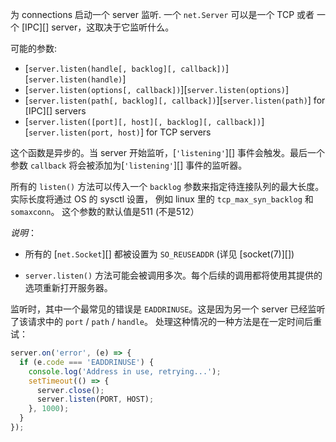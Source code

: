 
为 connections 启动一个 server 监听. 一个 `net.Server` 可以是一个 TCP 或者 
一个 [IPC][] server，这取决于它监听什么。

可能的参数:

* [`server.listen(handle[, backlog][, callback])`][`server.listen(handle)`]
* [`server.listen(options[, callback])`][`server.listen(options)`]
* [`server.listen(path[, backlog][, callback])`][`server.listen(path)`]
  for [IPC][] servers
* [`server.listen([port][, host][, backlog][, callback])`][`server.listen(port, host)`]
  for TCP servers

这个函数是异步的。当 server 开始监听，[`'listening'`][] 事件会触发。最后一个参数
`callback` 将会被添加为[`'listening'`][] 事件的监听器。


所有的 `listen()` 方法可以传入一个 `backlog` 参数来指定待连接队列的最大长度。
实际长度将通过 OS 的 sysctl 设置， 例如 linux 里的 `tcp_max_syn_backlog` 和 `somaxconn`。
这个参数的默认值是511 (不是512）

*说明*：

* 所有的 [`net.Socket`][] 都被设置为 `SO_REUSEADDR` (详见 [socket(7)][])

* `server.listen()` 方法可能会被调用多次。每个后续的调用都将使用其提供的选项重新打开服务器。

监听时，其中一个最常见的错误是 `EADDRINUSE`。这是因为另一个 server 已经监听了该请求中的 `port` / `path` / `handle`。
处理这种情况的一种方法是在一定时间后重试：

```js
server.on('error', (e) => {
  if (e.code === 'EADDRINUSE') {
    console.log('Address in use, retrying...');
    setTimeout(() => {
      server.close();
      server.listen(PORT, HOST);
    }, 1000);
  }
});
```

